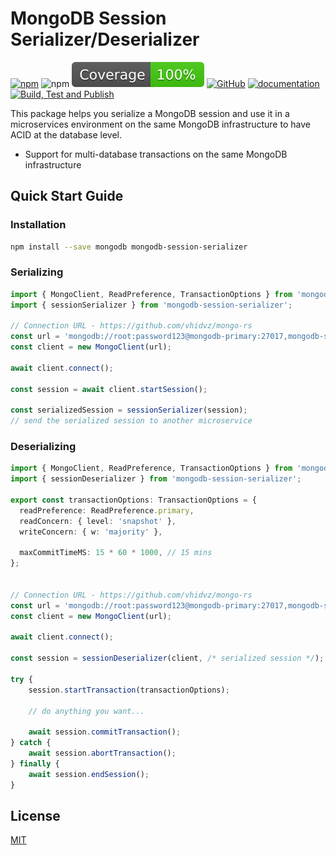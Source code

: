 # MongoDB Session Serializer/Deserializer

[![npm](https://img.shields.io/npm/v/mongodb-session-serializer)](https://www.npmjs.com/package/mongodb-session-serializer)
![npm](https://img.shields.io/npm/dm/mongodb-session-serializer)
[![Coverage](https://raw.githubusercontent.com/vhidvz/mongodb-session-serializer/main/coverage-badge.svg)](https://htmlpreview.github.io/?https://github.com/vhidvz/mongodb-session-serializer/blob/main/docs/coverage/lcov-report/index.html)
[![GitHub](https://img.shields.io/github/license/vhidvz/mongodb-session-serializer?style=flat)](https://github.com/vhidvz/mongodb-session-serializer/blob/main/LICENSE)
[![documentation](https://img.shields.io/badge/documentation-click_to_read-c27cf4)](https://vhidvz.github.io/mongodb-session-serializer/)
[![Build, Test and Publish](https://github.com/vhidvz/mongodb-session-serializer/actions/workflows/npm-ci.yml/badge.svg)](https://github.com/vhidvz/mongodb-session-serializer/actions/workflows/npm-ci.yml)

This package helps you serialize a MongoDB session and use it in a microservices environment on the same MongoDB infrastructure to have ACID at the database level.

- Support for multi-database transactions on the same MongoDB infrastructure

## Quick Start Guide

### Installation

```sh
npm install --save mongodb mongodb-session-serializer
```

### Serializing

```ts
import { MongoClient, ReadPreference, TransactionOptions } from 'mongodb';
import { sessionSerializer } from 'mongodb-session-serializer';

// Connection URL - https://github.com/vhidvz/mongo-rs
const url = 'mongodb://root:password123@mongodb-primary:27017,mongodb-secondary-1:27018,mongodb-secondary-2:27019,mongodb-arbiter:27020/?replicaSet=rs0';
const client = new MongoClient(url);

await client.connect();

const session = await client.startSession();

const serializedSession = sessionSerializer(session);
// send the serialized session to another microservice
```

### Deserializing

```ts
import { MongoClient, ReadPreference, TransactionOptions } from 'mongodb';
import { sessionDeserializer } from 'mongodb-session-serializer';

export const transactionOptions: TransactionOptions = {
  readPreference: ReadPreference.primary,
  readConcern: { level: 'snapshot' },
  writeConcern: { w: 'majority' },

  maxCommitTimeMS: 15 * 60 * 1000, // 15 mins
};


// Connection URL - https://github.com/vhidvz/mongo-rs
const url = 'mongodb://root:password123@mongodb-primary:27017,mongodb-secondary-1:27018,mongodb-secondary-2:27019,mongodb-arbiter:27020/?replicaSet=rs0';
const client = new MongoClient(url);

await client.connect();

const session = sessionDeserializer(client, /* serialized session */);

try {
    session.startTransaction(transactionOptions);

    // do anything you want...

    await session.commitTransaction();
} catch {
    await session.abortTransaction();
} finally {
    await session.endSession();
}
```

## License

[MIT](https://github.com/vhidvz/mongodb-session-serializer/blob/main/LICENSE)
